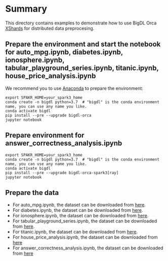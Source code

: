 # Summary
This directory contains examples to demonstrate how to use BigDL Orca [XShards](https://bigdl.readthedocs.io/en/latest/doc/Orca/Overview/data-parallel-processing.html#xshards-distributed-data-parallel-python-processing) for distributed data preprocesing.

## Prepare the environment and start the notebook for auto_mpg.ipynb, diabetes.ipynb, ionosphere.ipynb, tabular_playground_series.ipynb, titanic.ipynb, house_price_analysis.ipynb
We recommend you to use [Anaconda](https://www.anaconda.com/distribution/#linux) to prepare the environment:

```
export SPAKR_HOME=your_spark3_home
conda create -n bigdl python=3.7  # "bigdl" is the conda environment name, you can use any name you like.
conda activate bigdl
pip install --pre --upgrade bigdl-orca
jupyter notebook
```

## Prepare environment for answer_correctness_analysis.ipynb
```
export SPAKR_HOME=your_spark3_home
conda create -n bigdl python=3.7  # "bigdl" is the conda environment name, you can use any name you like.
conda activate bigdl
pip install --pre --upgrade bigdl-orca-spark3[ray]
jupyter notebook
```


## Prepare the data
- For auto_mpg.ipynb, the dataset can be downloaded from [here](http://archive.ics.uci.edu/ml/machine-learning-databases/auto-mpg/auto-mpg.data).
- For diabetes.ipynb, the dataset can be downloaded from [here](https://raw.githubusercontent.com/jbrownlee/Datasets/master/pima-indians-diabetes.data.csv).
- For ionosphere.ipynb, the dataset can be downloaded from [here](https://raw.githubusercontent.com/jbrownlee/Datasets/master/ionosphere.csv).
- For tabular_playground_series.ipynb, the dataset can be downloaded from [here](https://www.kaggle.com/code/remekkinas/tps-5-pytorch-nn-for-tabular-step-by-step/data?select=train.csv).
- For titanic.ipynb, the dataset can be downloaded from [here](https://www.kaggle.com/code/chuanguy/titanic-data-processing-with-python-0-813/data?select=train.csv).
- For house_price_analysis.ipynb, the dataset can be downloaded from [here](https://www.kaggle.com/code/pmarcelino/comprehensive-data-exploration-with-python/data?select=train.csv)
- For answer_correctness_analysis.ipynb, the dataset can be downloaded from [here](https://www.kaggle.com/competitions/riiid-test-answer-prediction/data?select=train.csv)
